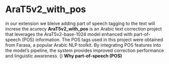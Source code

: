 # AraT5v2_with_pos

in our extension we bleive adding part of speech tagging to the text will increse the acurecy **AraT5v2_with_pos** is an Arabic text correction project that leverages the AraT5v2-base-1024 model enhanced with part-of-speech (POS) information. The POS tags used in this project were obtained from Farasa, a popular Arabic NLP toolkit. By integrating POS features into the model’s pipeline, the system provides improved correction performance and linguistic awareness.
()
 **Why part-of-speech (POS)**
